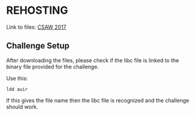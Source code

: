 # REHOSTING

Link to files: [CSAW 2017](https://github.com/ShellCollectingClub/csaw2017/tree/master/auir)

## Challenge Setup
After downloading the files, please check if the libc file is linked to the binary file provided for the challenge.

Use this:
```
ldd auir
```

If this gives the file name then the libc file is recognized and the challenge should work.